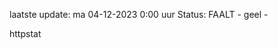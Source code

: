 laatste update: 
ma 04-12-2023  0:00   uur 
Status: FAALT - geel - 
<div class="service Y">httpstat</div>